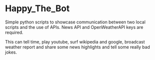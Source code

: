 # Happy_The_Bot

Simple python scripts to showcase communication between two local scripts and the use of APIs.
News API and OpenWeatherAPI keys are required.

This can tell time, play youtube, surf wikipedia and google, broadcast weather report and share some news highlights and tell some really bad jokes.
